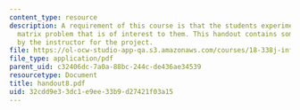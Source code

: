 ```yaml
---
content_type: resource
description: A requirement of this course is that the students experiment with a random
  matrix problem that is of interest to them. This handout contains some ideas provided
  by the instructor for the project.
file: https://ol-ocw-studio-app-qa.s3.amazonaws.com/courses/18-338j-infinite-random-matrix-theory-fall-2004/32cdd9e33dc1e9ee33b9d27421f03a15_handout8.pdf
file_type: application/pdf
parent_uid: c32406dc-7a0a-88bc-244c-de436ae34539
resourcetype: Document
title: handout8.pdf
uid: 32cdd9e3-3dc1-e9ee-33b9-d27421f03a15
---
```

